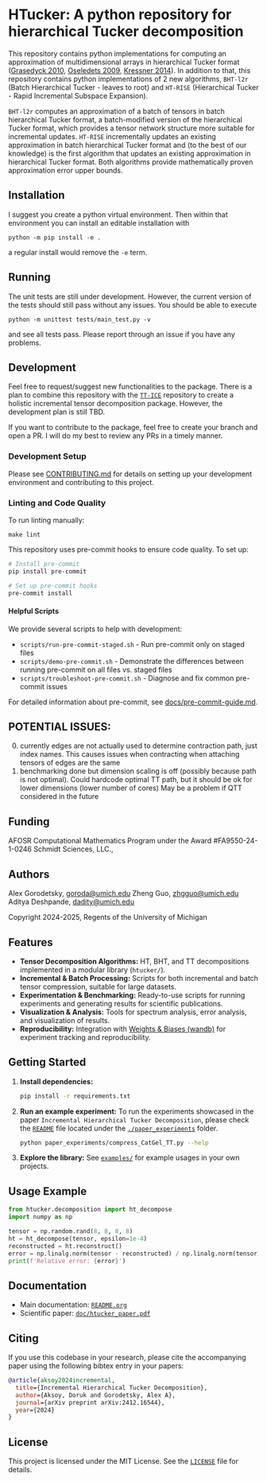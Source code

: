 # HTucker: A python repository for hierarchical Tucker decomposition

This repository contains python implementations for computing an approximation of multidimensional arrays in hierarchical Tucker format ([Grasedyck 2010](https://doi.org/10.1137/090764189), [Oseledets 2009](https://doi.org/10.1137/090748330), [Kressner 2014](https://sma.epfl.ch/~anchpcommon/publications/htucker_manual.pdf)). In addition to that, this repository contains python implementations of 2 new algorithms, `BHT-l2r` (Batch Hierarchical Tucker - leaves to root) and `HT-RISE` (Hierarchical Tucker - Rapid Incremental Subspace Expansion).

`BHT-l2r` computes an approximation of a batch of tensors in batch hierarchical Tucker format, a batch-modified version of the hierarchical Tucker format, which provides a tensor network structure more suitable for incremental updates. `HT-RISE` incrementally updates an existing approximation in batch hierarchical Tucker format and (to the best of our knowledge) is the first algorithm that updates an existing approximation in hierarchical Tucker format. Both algorithms provide mathematically proven approximation error upper bounds.

## Installation
I suggest you create a python virtual environment. Then within that environment you can install an editable installation with
```
python -m pip install -e .
```
a regular install would remove the `-e` term.

## Running

The unit tests are still under development. However, the current version of the tests should still pass without any issues.
You should be able to execute
```
python -m unittest tests/main_test.py -v
```
and see all tests pass. Please report through an issue if you have any problems.

## Development

Feel free to request/suggest new functionalities to the package. There is a plan to combine this repository with the [`TT-ICE`](https://github.com/dorukaks/TT-ICE) repository to create a holistic incremental tensor decomposition package. However, the development plan is still TBD.

If you want to contribute to the package, feel free to create your branch and open a PR. I will do my best to review any PRs in a timely manner.

### Development Setup

Please see [CONTRIBUTING.md](CONTRIBUTING.md) for details on setting up your development environment and contributing to this project.

### Linting and Code Quality

To run linting manually:
```
make lint
```

This repository uses pre-commit hooks to ensure code quality. To set up:
```bash
# Install pre-commit
pip install pre-commit

# Set up pre-commit hooks
pre-commit install
```

#### Helpful Scripts

We provide several scripts to help with development:

- `scripts/run-pre-commit-staged.sh` - Run pre-commit only on staged files
- `scripts/demo-pre-commit.sh` - Demonstrate the differences between running pre-commit on all files vs. staged files
- `scripts/troubleshoot-pre-commit.sh` - Diagnose and fix common pre-commit issues

For detailed information about pre-commit, see [docs/pre-commit-guide.md](docs/pre-commit-guide.md).

## POTENTIAL ISSUES:
0. currently edges are not actually used to determine contraction path, just index names. This causes issues when contracting when attaching tensors of edges are the same
1. benchmarking done but dimension scaling is off (possibly because path is not optimal). Could hardcode optimal TT path, but it should be ok for lower dimensions (lower number of cores) May be a problem if QTT considered in the future

## Funding
AFOSR Computational Mathematics Program under the Award \#FA9550-24-1-0246
Schmidt Sciences, LLC.,

## Authors
Alex Gorodetsky, goroda@umich.edu
Zheng Guo, zhgguo@umich.edu
Aditya Deshpande, dadity@umich.edu

Copyright 2024-2025, Regents of the University of Michigan

## Features
- **Tensor Decomposition Algorithms:** HT, BHT, and TT decompositions implemented in a modular library (`htucker/`).
- **Incremental & Batch Processing:** Scripts for both incremental and batch tensor compression, suitable for large datasets.
- **Experimentation & Benchmarking:** Ready-to-use scripts for running experiments and generating results for scientific publications.
- **Visualization & Analysis:** Tools for spectrum analysis, error analysis, and visualization of results.
- **Reproducibility:** Integration with [Weights & Biases (wandb)](https://wandb.ai/) for experiment tracking and reproducibility.

## Getting Started
1. **Install dependencies:**
   ```bash
   pip install -r requirements.txt
   ```
2. **Run an example experiment:**
    To run the experiments showcased in the paper `Incremental Hierarchical Tucker Decomposition`, please check the [`README`](./paper_experiments/README.md) file located under the [`./paper_experiments`](./paper_experiments/) folder.
   ```bash
   python paper_experiments/compress_CatGel_TT.py --help
   ```
3. **Explore the library:**
   See [`examples/`](./examples/) for example usages in your own projects.

## Usage Example
```python
from htucker.decomposition import ht_decompose
import numpy as np

tensor = np.random.rand(8, 8, 8, 8)
ht = ht_decompose(tensor, epsilon=1e-4)
reconstructed = ht.reconstruct()
error = np.linalg.norm(tensor - reconstructed) / np.linalg.norm(tensor)
print(f'Relative error: {error}')
```

## Documentation
- Main documentation: [`README.org`](../README.org)
- Scientific paper: [`doc/htucker_paper.pdf`](../doc/htucker_paper.pdf)

## Citing
If you use this codebase in your research, please cite the accompanying paper using the following bibtex entry in your papers:
```bibtex
@article{aksoy2024incremental,
  title={Incremental Hierarchical Tucker Decomposition},
  author={Aksoy, Doruk and Gorodetsky, Alex A},
  journal={arXiv preprint arXiv:2412.16544},
  year={2024}
}
```

## License
This project is licensed under the MIT License. See the [`LICENSE`](./LICENSE) file for details.
